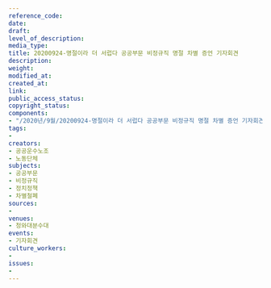 ```yaml
---
reference_code: 
date: 
draft: 
level_of_description: 
media_type: 
title: 20200924-명절이라 더 서럽다 공공부문 비정규직 명절 차별 증언 기자회견
description: 
weight: 
modified_at: 
created_at: 
link: 
public_access_status: 
copyright_status: 
components:
- "/2020년/9월/20200924-명절이라 더 서럽다 공공부문 비정규직 명절 차별 증언 기자회견/_PIG5637.jpg"
tags:
- 
creators:
- 공공운수노조
- 노동단체
subjects:
- 공공부문
- 비정규직
- 정치정책
- 차별철폐
sources:
- 
venues:
- 청와대분수대
events:
- 기자회견
culture_workers:
- 
issues:
- 
---
```

